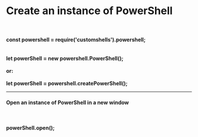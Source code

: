 # Create an instance of PowerShell
<b>
<br /><br>
const powershell = require('customshells').powershell;
<br /><br><br>
let powerShell = new powershell.PowerShell();
<br /><br>
or:
<br /><br>
let powerShell =  powershell.createPowerShell();
<hr>
<h4>Open an instance of PowerShell in a new window</h4>
<br /><br>
powerShell.open();
</b>
